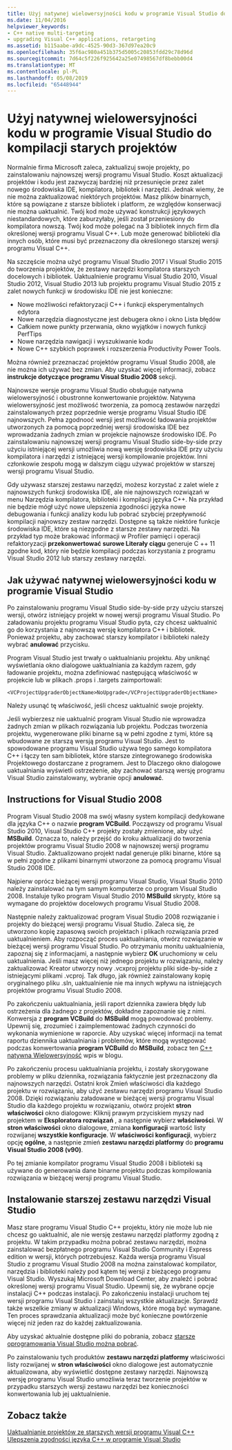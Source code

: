 ```yaml
---
title: Użyj natywnej wielowersyjności kodu w programie Visual Studio do kompilacji starych projektów
ms.date: 11/04/2016
helpviewer_keywords:
- C++ native multi-targeting
- upgrading Visual C++ applications, retargeting
ms.assetid: b115aabe-a9dc-4525-90d3-367d97ea20c9
ms.openlocfilehash: 35f6ac980a451b375d5005c20853fdd29c78d96d
ms.sourcegitcommit: 7d64c5f226f925642a25e07498567df8bebb00d4
ms.translationtype: MT
ms.contentlocale: pl-PL
ms.lasthandoff: 05/08/2019
ms.locfileid: "65448944"
---
```

# <a name="use-native-multi-targeting-in-visual-studio-to-build-old-projects"></a>Użyj natywnej wielowersyjności kodu w programie Visual Studio do kompilacji starych projektów

Normalnie firma Microsoft zaleca, zaktualizuj swoje projekty, po zainstalowaniu najnowszej wersji programu Visual Studio. Koszt aktualizacji projektów i kodu jest zazwyczaj bardziej niż przesunięcie przez zalet nowego środowiska IDE, kompilatora, bibliotek i narzędzi. Jednak wiemy, że nie można zaktualizować niektórych projektów. Masz plików binarnych, które są powiązane z starsze bibliotek i platform, ze względów konserwacji nie można uaktualnić. Twój kod może używać konstrukcji językowych niestandardowych, które zaburzyłaby, jeśli został przeniesiony do kompilatora nowszą. Twój kod może polegać na 3 bibliotek innych firm dla określonej wersji programu Visual C++. Lub może generować biblioteki dla innych osób, które musi być przeznaczony dla określonego starszej wersji programu Visual C++.

Na szczęście można użyć programu Visual Studio 2017 i Visual Studio 2015 do tworzenia projektów, że zestawy narzędzi kompilatora starszych docelowych i bibliotek. Uaktualnienie programu Visual Studio 2010, Visual Studio 2012, Visual Studio 2013 lub projektu programu Visual Studio 2015 z zalet nowych funkcji w środowisku IDE nie jest konieczne:

  - Nowe możliwości refaktoryzacji C++ i funkcji eksperymentalnych edytora
  - Nowe narzędzia diagnostyczne jest debugera okno i okno Lista błędów
  - Całkiem nowe punkty przerwania, okno wyjątków i nowych funkcji PerfTips
  - Nowe narzędzia nawigacji i wyszukiwanie kodu
  - Nowe C++ szybkich poprawek i rozszerzenia Productivity Power Tools.

Można również przeznaczać projektów programu Visual Studio 2008, ale nie można ich używać bez zmian. Aby uzyskać więcej informacji, zobacz **instrukcje dotyczące programu Visual Studio 2008** sekcji.

Najnowsze wersje programu Visual Studio obsługuje natywna wielowersyjność i obustronne konwertowanie projektów. Natywna wielowersyjność jest możliwość tworzenia, za pomocą zestawów narzędzi zainstalowanych przez poprzednie wersje programu Visual Studio IDE najnowszych. Pełna zgodnooć wersji jest możliwość ładowania projektów utworzonych za pomocą poprzedniej wersji środowiska IDE bez wprowadzania żadnych zmian w projekcie najnowsze środowisko IDE. Po zainstalowaniu najnowszej wersji programu Visual Studio side-by-side przy użyciu istniejącej wersji umożliwia nową wersję środowiska IDE przy użyciu kompilatora i narzędzi z istniejącej wersji kompilowanie projektów. Inni członkowie zespołu mogą w dalszym ciągu używać projektów w starszej wersji programu Visual Studio.

Gdy używasz starszej zestawu narzędzi, możesz korzystać z zalet wiele z najnowszych funkcji środowiska IDE, ale nie najnowszych rozwiązań w menu Narzędzia kompilatora, biblioteki i kompilacji języka C++. Na przykład nie będzie mógł użyć nowe ulepszenia zgodności języka nowe debugowania i funkcji analizy kodu lub pobrać szybciej przepływność kompilacji najnowszy zestaw narzędzi. Dostępne są także niektóre funkcje środowiska IDE, które są niezgodne z starsze zestawy narzędzi. Na przykład typ może brakować informacji w Profiler pamięci i operacji refaktoryzacji **przekonwertować surowe Literały ciągu** generuje C ++ 11 zgodne kod, który nie będzie kompilacji podczas korzystania z programu Visual Studio 2012 lub starszy zestawy narzędzi.

## <a name="how-to-use-native-multi-targeting-in-visual-studio"></a>Jak używać natywnej wielowersyjności kodu w programie Visual Studio

Po zainstalowaniu programu Visual Studio side-by-side przy użyciu starszej wersji, otwórz istniejący projekt w nowej wersji programu Visual Studio. Po załadowaniu projektu programu Visual Studio pyta, czy chcesz uaktualnić go do korzystania z najnowszą wersję kompilatora C++ i bibliotek. Ponieważ projektu, aby zachować starszy kompilator i biblioteki należy wybrać **anulować** przycisku.

Program Visual Studio jest trwały o uaktualnianiu projektu. Aby uniknąć wyświetlania okno dialogowe uaktualniania za każdym razem, gdy ładowanie projektu, można zdefiniować następującą właściwość w projekcie lub w plikach .props i .targets zaimportowali:

`<VCProjectUpgraderObjectName>NoUpgrade</VCProjectUpgraderObjectName>`

Należy usunąć tę właściwość, jeśli chcesz uaktualnić swoje projekty.

Jeśli wybierzesz nie uaktualnić program Visual Studio nie wprowadza żadnych zmian w plikach rozwiązania lub projektu. Podczas tworzenia projektu, wygenerowane pliki binarne są w pełni zgodne z tymi, które są wbudowane ze starszą wersją programu Visual Studio. Jest to spowodowane programu Visual Studio używa tego samego kompilatora C++ i łączy ten sam bibliotek, które starsze zintegrowanego środowiska Projektowego dostarczane z programem. Jest to Dlaczego okno dialogowe uaktualniania wyświetli ostrzeżenie, aby zachować starszą wersję programu Visual Studio zainstalowany, wybranie opcji **anulować**.

## <a name="instructions-for-visual-studio-2008"></a>Instructions for Visual Studio 2008

Program Visual Studio 2008 ma swój własny system kompilacji dedykowane dla języka C++ o nazwie **program VCBuild**. Począwszy od programu Visual Studio 2010, Visual Studio C++ projekty zostały zmienione, aby użyć **MSBuild**. Oznacza to, należy przejść do kroku aktualizacji do tworzenia projektów programu Visual Studio 2008 w najnowszej wersji programu Visual Studio. Zaktualizowano projekt nadal generuje pliki binarne, które są w pełni zgodne z plikami binarnymi utworzone za pomocą programu Visual Studio 2008 IDE.

Najpierw oprócz bieżącej wersji programu Visual Studio, Visual Studio 2010 należy zainstalować na tym samym komputerze co program Visual Studio 2008. Instaluje tylko program Visual Studio 2010 **MSBuild** skrypty, które są wymagane do projektów docelowych programu Visual Studio 2008.

Następnie należy zaktualizować program Visual Studio 2008 rozwiązanie i projekty do bieżącej wersji programu Visual Studio. Zaleca się, że utworzono kopię zapasową swoich projektach i plikach rozwiązania przed uaktualnieniem. Aby rozpocząć proces uaktualniania, otwórz rozwiązanie w bieżącej wersji programu Visual Studio. Po otrzymaniu monitu uaktualnienia, zapoznaj się z informacjami, a następnie wybierz **OK** uruchomiony w celu uaktualnienia. Jeśli masz więcej niż jednego projektu w rozwiązaniu, należy zaktualizować Kreator utworzy nowy .vcxproj projektu pliki side-by-side z istniejącymi plikami .vcproj. Tak długo, jak również zainstalowany kopię oryginalnego pliku .sln, uaktualnienie nie ma innych wpływu na istniejących projektów programu Visual Studio 2008.

Po zakończeniu uaktualniania, jeśli raport dziennika zawiera błędy lub ostrzeżenia dla żadnego z projektów, dokładne zapoznanie się z nimi. Konwersja z **program VCBuild** do **MSBuild** mogą powodować problemy. Upewnij się, zrozumieć i zaimplementować żadnych czynności do wykonania wymienione w raporcie. Aby uzyskać więcej informacji na temat raportu dziennika uaktualniania i problemów, które mogą występować podczas konwertowania **program VCBuild** do **MSBuild**, zobacz ten [C++ natywna Wielowersyjność](https://blogs.msdn.microsoft.com/vcblog/2009/12/08/c-native-multi-targeting/) wpis w blogu.

Po zakończeniu procesu uaktualniania projektu, i zostały skorygowane problemy w pliku dziennika, rozwiązania faktycznie jest przeznaczony dla najnowszych narzędzi. Ostatni krok Zmień właściwości dla każdego projektu w rozwiązaniu, aby użyć zestawu narzędzi programu Visual Studio 2008. Dzięki rozwiązaniu załadowane w bieżącej wersji programu Visual Studio dla każdego projektu w rozwiązaniu, otwórz projekt **stron właściwości** okno dialogowe: Kliknij prawym przyciskiem myszy nad projektem w **Eksploratora rozwiązań** , a następnie wybierz **właściwości**. W **stron właściwości** okno dialogowe, zmiana **konfiguracji** wartość listy rozwijanej **wszystkie konfiguracje**. W **właściwości konfiguracji**, wybierz opcję **ogólne**, a następnie zmień **zestawu narzędzi platformy** do **programu Visual Studio 2008 (v90)**.

Po tej zmianie kompilator programu Visual Studio 2008 i biblioteki są używane do generowania dane binarne projektu podczas kompilowania rozwiązania w bieżącej wersji programu Visual Studio.

## <a name="install-an-older-visual-studio-toolset"></a>Instalowanie starszej zestawu narzędzi Visual Studio

Masz stare programu Visual Studio C++ projektu, który nie może lub nie chcesz go uaktualnić, ale nie wersję zestawu narzędzi platformy zgodną z projektu. W takim przypadku można pobrać zestawu narzędzi, można zainstalować bezpłatnego programu Visual Studio Community i Express edition w wersji, których potrzebujesz. Każda wersja programu Visual Studio z programu Visual Studio 2008 na można zainstalować kompilator, narzędzia i biblioteki należy pod kątem tej wersji z bieżącego programu Visual Studio. Wyszukaj Microsoft Download Center, aby znaleźć i pobrać określonej wersji programu Visual Studio. Upewnij się, że wybrane opcje instalacji C++ podczas instalacji. Po zakończeniu instalacji uruchom tej wersji programu Visual Studio i zainstaluj wszystkie aktualizacje. Sprawdź także wszelkie zmiany w aktualizacji Windows, które mogą być wymagane. Ten proces sprawdzania aktualizacji może być konieczne powtórzenie więcej niż jeden raz do każdej zaktualizowania.

Aby uzyskać aktualnie dostępne pliki do pobrania, zobacz [starsze oprogramowania Visual Studio można pobrać](https://visualstudio.microsoft.com/vs/older-downloads/).

Po zainstalowaniu tych produktów **zestawu narzędzi platformy** właściwości listy rozwijanej w **stron właściwości** okno dialogowe jest automatycznie aktualizowana, aby wyświetlić dostępne zestawy narzędzi. Najnowszą wersję programu Visual Studio umożliwia teraz tworzenie projektów w przypadku starszych wersji zestawu narzędzi bez konieczności konwertowania lub jej uaktualnienie.

## <a name="see-also"></a>Zobacz także

[Uaktualnianie projektów ze starszych wersji programu Visual C++](upgrading-projects-from-earlier-versions-of-visual-cpp.md)<br/>
[Ulepszenia zgodności języka C++ w programie Visual Studio](../overview/cpp-conformance-improvements.md)
